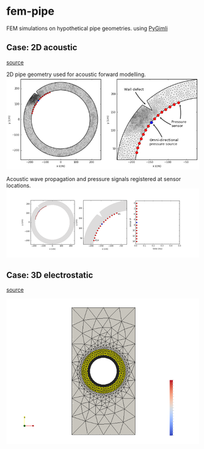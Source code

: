 # fem-pipe
FEM simulations on hypothetical pipe geometries.
using [PyGimli](http://www.pygimli.org/)

## Case: 2D acoustic
[source](https://github.com/peberg/fem-pipe/blob/master/pipe_2D_acoustic.ipynb)

2D pipe geometry used for acoustic forward modelling.
![](mesh.png)

Acoustic wave propagation and pressure signals registered at sensor locations.
![](div_p.gif)

## Case: 3D electrostatic
[source](https://github.com/peberg/fem-pipe/blob/master/pipe_2D_acoustic.ipynb)


![](geom_raw.png)
